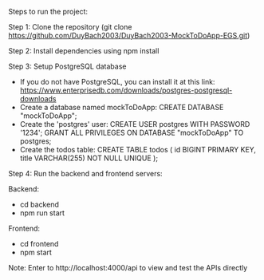 Steps to run the project: 

Step 1: Clone the repository (git clone https://github.com/DuyBach2003/DuyBach2003-MockToDoApp-EGS.git) 

Step 2: Install dependencies using npm install 

Step 3: Setup PostgreSQL database
- If you do not have PostgreSQL, you can install it at this link: https://www.enterprisedb.com/downloads/postgres-postgresql-downloads
- Create a database named mockToDoApp: CREATE DATABASE "mockToDoApp";
- Create the 'postgres' user:
CREATE USER postgres WITH PASSWORD '1234';
GRANT ALL PRIVILEGES ON DATABASE "mockToDoApp" TO postgres;
- Create the todos table:
CREATE TABLE todos (
    id BIGINT PRIMARY KEY,
    title VARCHAR(255) NOT NULL UNIQUE
);

Step 4: Run the backend and frontend servers:

Backend:
- cd backend
- npm run start

Frontend:
- cd frontend
- npm start

Note: Enter to http://localhost:4000/api to view and test the APIs directly
